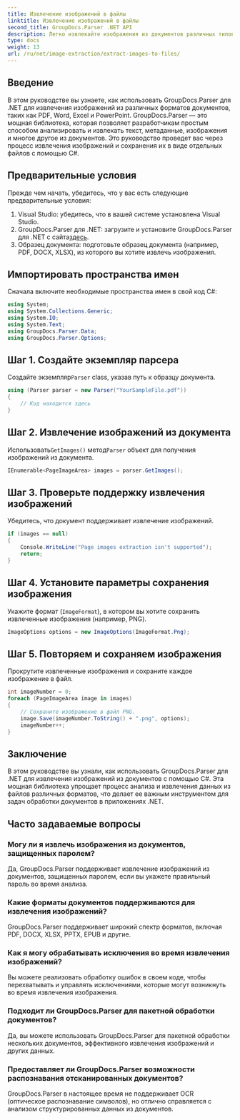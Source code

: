 ```yaml
---
title: Извлечение изображений в файлы
linktitle: Извлечение изображений в файлы
second_title: GroupDocs.Parser .NET API
description: Легко извлекайте изображения из документов различных типов, таких как PDF и DOCX, с помощью GroupDocs.Parser для .NET. Упростите задачи анализа документов.
type: docs
weight: 13
url: /ru/net/image-extraction/extract-images-to-files/
---
```

## Введение
В этом руководстве вы узнаете, как использовать GroupDocs.Parser для .NET для извлечения изображений из различных форматов документов, таких как PDF, Word, Excel и PowerPoint. GroupDocs.Parser — это мощная библиотека, которая позволяет разработчикам простым способом анализировать и извлекать текст, метаданные, изображения и многое другое из документов. Это руководство проведет вас через процесс извлечения изображений и сохранения их в виде отдельных файлов с помощью C#.
## Предварительные условия
Прежде чем начать, убедитесь, что у вас есть следующие предварительные условия:
1. Visual Studio: убедитесь, что в вашей системе установлена Visual Studio.
2.  GroupDocs.Parser для .NET: загрузите и установите GroupDocs.Parser для .NET с сайта[здесь](https://releases.groupdocs.com/parser/net/).
3. Образец документа: подготовьте образец документа (например, PDF, DOCX, XLSX), из которого вы хотите извлечь изображения.

## Импортировать пространства имен
Сначала включите необходимые пространства имен в свой код C#:
```csharp
using System;
using System.Collections.Generic;
using System.IO;
using System.Text;
using GroupDocs.Parser.Data;
using GroupDocs.Parser.Options;
```
## Шаг 1. Создайте экземпляр парсера
 Создайте экземпляр`Parser` class, указав путь к образцу документа.
```csharp
using (Parser parser = new Parser("YourSampleFile.pdf"))
{
    // Код находится здесь
}
```
## Шаг 2. Извлечение изображений из документа
 Использовать`GetImages()` метод`Parser` объект для получения изображений из документа.
```csharp
IEnumerable<PageImageArea> images = parser.GetImages();
```
## Шаг 3. Проверьте поддержку извлечения изображений
Убедитесь, что документ поддерживает извлечение изображений.
```csharp
if (images == null)
{
    Console.WriteLine("Page images extraction isn't supported");
    return;
}
```
## Шаг 4. Установите параметры сохранения изображения
Укажите формат (`ImageFormat`), в котором вы хотите сохранить извлеченные изображения (например, PNG).
```csharp
ImageOptions options = new ImageOptions(ImageFormat.Png);
```
## Шаг 5. Повторяем и сохраняем изображения
Прокрутите извлеченные изображения и сохраните каждое изображение в файл.
```csharp
int imageNumber = 0;
foreach (PageImageArea image in images)
{
    // Сохраните изображение в файл PNG.
    image.Save(imageNumber.ToString() + ".png", options);
    imageNumber++;
}
```

## Заключение
В этом руководстве вы узнали, как использовать GroupDocs.Parser для .NET для извлечения изображений из документов с помощью C#. Эта мощная библиотека упрощает процесс анализа и извлечения данных из файлов различных форматов, что делает ее важным инструментом для задач обработки документов в приложениях .NET.

## Часто задаваемые вопросы
### Могу ли я извлечь изображения из документов, защищенных паролем?
Да, GroupDocs.Parser поддерживает извлечение изображений из документов, защищенных паролем, если вы укажете правильный пароль во время анализа.
### Какие форматы документов поддерживаются для извлечения изображений?
GroupDocs.Parser поддерживает широкий спектр форматов, включая PDF, DOCX, XLSX, PPTX, EPUB и другие.
### Как я могу обрабатывать исключения во время извлечения изображений?
Вы можете реализовать обработку ошибок в своем коде, чтобы перехватывать и управлять исключениями, которые могут возникнуть во время извлечения изображения.
### Подходит ли GroupDocs.Parser для пакетной обработки документов?
Да, вы можете использовать GroupDocs.Parser для пакетной обработки нескольких документов, эффективного извлечения изображений и других данных.
### Предоставляет ли GroupDocs.Parser возможности распознавания отсканированных документов?
GroupDocs.Parser в настоящее время не поддерживает OCR (оптическое распознавание символов), но отлично справляется с анализом структурированных данных из документов.